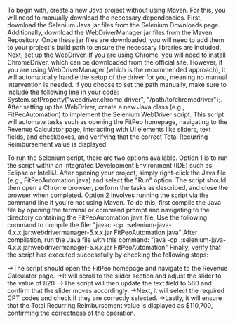 To begin with, create a new Java project without using Maven. For this, you will need to manually download the necessary dependencies. First, download the Selenium Java jar files from the Selenium Downloads page. Additionally, download the WebDriverManager jar files from the Maven Repository. Once these jar files are downloaded, you will need to add them to your project's build path to ensure the necessary libraries are included.
Next, set up the WebDriver. If you are using Chrome, you will need to install ChromeDriver, which can be downloaded from the official site. However, if you are using WebDriverManager (which is the recommended approach), it will automatically handle the setup of the driver for you, meaning no manual intervention is needed. If you choose to set the path manually, make sure to include the following line in your code: System.setProperty("webdriver.chrome.driver", "/path/to/chromedriver");.
After setting up the WebDriver, create a new Java class (e.g., FitPeoAutomation) to implement the Selenium WebDriver script. This script will automate tasks such as opening the FitPeo homepage, navigating to the Revenue Calculator page, interacting with UI elements like sliders, text fields, and checkboxes, and verifying that the correct Total Recurring Reimbursement value is displayed.

To run the Selenium script, there are two options available. Option 1 is to run the script within an Integrated Development Environment (IDE) such as Eclipse or IntelliJ. After opening your project, simply right-click the Java file (e.g., FitPeoAutomation.java) and select the "Run" option. The script should then open a Chrome browser, perform the tasks as described, and close the browser when completed.
Option 2 involves running the script via the command line if you're not using Maven. To do this, first compile the Java file by opening the terminal or command prompt and navigating to the directory containing the FitPeoAutomation.java file. Use the following command to compile the file:
"javac -cp .:selenium-java-4.x.x.jar:webdrivermanager-5.x.x.jar FitPeoAutomation.java"
After compilation, run the Java file with this command:
"java -cp .:selenium-java-4.x.x.jar:webdrivermanager-5.x.x.jar FitPeoAutomation"
Finally, verify that the script has executed successfully by checking the following steps:

->The script should open the FitPeo homepage and navigate to the Revenue Calculator page.
->It will scroll to the slider section and adjust the slider to the value of 820.
->The script will then update the text field to 560 and confirm that the slider moves accordingly.
->Next, it will select the required CPT codes and check if they are correctly selected.
->Lastly, it will ensure that the Total Recurring Reimbursement value is displayed as $110,700, confirming the correctness of the operation.
